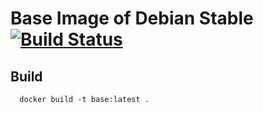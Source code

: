 # Base Image of Debian Stable [![Build Status](https://github.com/3d-pro/base-debian/actions/workflows/docker-build.yaml/badge.svg)](https://github.com/3d-pro/base-debian/actions)

## Build
```
  docker build -t base:latest .
```
